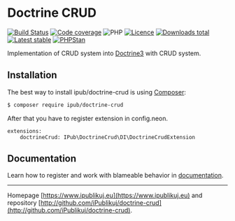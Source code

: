 # Doctrine CRUD

[![Build Status](https://badgen.net/github/checks/ipublikuj/doctrine-crud/master?cache=300&style=flast-square)](https://github.com/ipublikuj/doctrine-crud)
[![Code coverage](https://badgen.net/coveralls/c/github/ipublikuj/doctrine-crud?cache=300&style=flast-square)](https://coveralls.io/github/ipublikuj/doctrine-crud)
![PHP](https://badgen.net/packagist/php/ipub/doctrine-crud?cache=300&style=flast-square)
[![Licence](https://badgen.net/packagist/license/ipub/doctrine-crud?cache=300&style=flast-square)](https://github.com/ipublikuj/doctrine-crud/blob/master/LICENSE.md)
[![Downloads total](https://badgen.net/packagist/dt/ipub/doctrine-crud?cache=300&style=flast-square)](https://packagist.org/packages/ipub/doctrine-crud)
[![Latest stable](https://badgen.net/packagist/v/ipub/doctrine-crud/latest?cache=300&style=flast-square)](https://packagist.org/packages/ipub/doctrine-crud)
[![PHPStan](https://img.shields.io/badge/PHPStan-enabled-brightgreen.svg?style=flat-square)](https://github.com/phpstan/phpstan)

Implementation of CRUD system into [Doctrine3](https://github.com/doctrine/orm) with CRUD system.

## Installation

The best way to install ipub/doctrine-crud is using [Composer](http://getcomposer.org/):

```sh
$ composer require ipub/doctrine-crud
```

After that you have to register extension in config.neon.

```neon
extensions:
	doctrineCrud: IPub\DoctrineCrud\DI\DoctrineCrudExtension
```

## Documentation

Learn how to register and work with blameable behavior in [documentation](https://github.com/iPublikuj/doctrine-crud/blob/master/docs/en/index.md).

***
Homepage [https://www.ipublikuj.eu](https://www.ipublikuj.eu) and repository [http://github.com/iPublikuj/doctrine-crud](http://github.com/iPublikuj/doctrine-crud).
